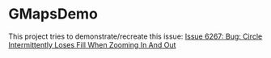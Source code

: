 # GMapsDemo

This project tries to demonstrate/recreate this issue: [Issue 6267: Bug: Circle Intermittently Loses Fill When Zooming In And Out](https://code.google.com/p/gmaps-api-issues/issues/detail?id=6267)

